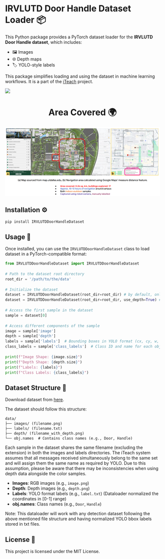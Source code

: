 # IRVLUTD Door Handle Dataset Loader 📦

This Python package provides a PyTorch dataset loader for the **IRVLUTD Door Handle dataset**, which includes:

- 🖼️ Images
- 🌐 Depth maps
- 🏷️ YOLO-style labels

This package simplifies loading and using the dataset in machine learning workflows. It is a part of the [iTeach](https://irvlutd.github.io/iTeach) project.

<img src='https://irvlutd.github.io/iTeach/assets/images/iteach/iTeach-IRVLUTD-DoorHandle-Dataset-Banner.webp'>

<summary><center><h1>Area Covered 🌍</h1></center></summary>
<img src='https://raw.githubusercontent.com/IRVLUTD/IRVLUTDDoorHandleDataset/refs/heads/main/imgs/area-covered-for-irvlutd-doorhandle-dataset-creation.png'>

## Installation ⚙️
```shell
pip install IRVLUTDDoorHandleDataset

```

## Usage 📖

Once installed, you can use the `IRVLUTDDoorHandleDataset` class to load dataset in a PyTorch-compatible format:

```python
from IRVLUTDDoorHandleDataset import IRVLUTDDoorHandleDataset

# Path to the dataset root directory
root_dir = '/path/to/the/data'

# Initialize the dataset
dataset = IRVLUTDDoorHandleDataset(root_dir=root_dir) # by default, only images and label dir are read
dataset = IRVLUTDDoorHandleDataset(root_dir=root_dir, use_depth=True) # to use depth dir as well

# Access the first sample in the dataset
sample = dataset[0]

# Access different components of the sample
image = sample['image']
depth = sample['depth']
labels = sample['labels']  # Bounding boxes in YOLO format (cx, cy, w, h)
class_labels = sample['class_labels']  # Class ID and name for each object

print(f"Image Shape: {image.size}")
print(f"Depth Shape: {depth.size}")
print(f"Labels: {labels}")
print(f"Class Labels: {class_labels}")
```


## Dataset Structure 📂
Download dataset from [here](https://utdallas.box.com/v/IRVLUTD-DoorHandle-Dataset).

The dataset should follow this structure:
```
data/
├── images/ (filename.png)
├── labels/ (filename.txt)
├── depth/ (filename_with_depth.png)
└── obj.names  # Contains class names (e.g., Door, Handle)
```

Each sample in the dataset shares the same filename (excluding the extension) in both the images and labels directories. The iTeach system assumes that all messages received simultaneously belong to the same set and will assign them the same name as required by YOLO. Due to this assumption, please be aware that there may be inconsistencies when using depth data alongside the color samples.

- **Images**: RGB images (e.g., `image.png`)
- **Depth**: Depth images (e.g., `depth.png`)
- **Labels**: YOLO format labels (e.g., `label.txt`) (Dataloader normalized the coordinates in [0-1] range)
- **obj.names**: Class names (e.g., `Door`, `Handle`)

Note: This dataloader will work with any detection dataset following the above mentioned file structure and having normalized YOLO bbox labels stored in txt files.

## License 📜

This project is licensed under the MIT License.
